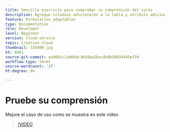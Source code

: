 ```yaml
---
title: Sencillo ejercicio para comprobar su comprensión del curso
description: Agregue columnas adicionales a la tabla y atributo adicional a los criterios de búsqueda
feature: Formularios adaptables
type: Documentation
role: Developer
level: Beginner
version: cloud-service
topic: Creative Cloud
thumbnail: 335800.jpg
kt: 8481
source-git-commit: aa90b2c1a066dc36d4ba26ecdb8b58939445ef34
workflow-type: tm+mt
source-wordcount: '37'
ht-degree: 8%

---
```


# Pruebe su comprensión

Mejore el caso de uso como se muestra en este vídeo

>[!VIDEO](https://video.tv.adobe.com/v/335800/?quality=12&learn=on)

